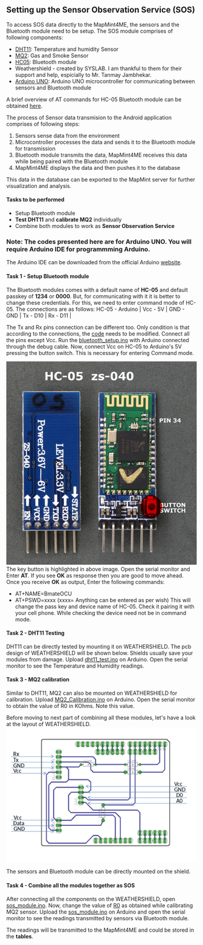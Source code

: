 ## Setting up the Sensor Observation Service (SOS)

To access SOS data directly to the MapMint4ME, the sensors and the Bluetooth module need to be setup. 
The SOS module comprises of following components:

* [DHT11](https://github.com/omshinde/MapMint4ME/blob/gsoc-2017-camera/sos/Datasheets/DHT11%20Datasheet.pdf): Temperature and humidity Sensor
* [MQ2](https://github.com/omshinde/MapMint4ME/blob/gsoc-2017-camera/sos/Datasheets/MQ2%20datasheet.pdf): Gas and Smoke Sensor
* [HC05](https://github.com/omshinde/MapMint4ME/blob/gsoc-2017-camera/sos/Datasheets/HC-05%20datasheet.pdf): Bluetooth module
* Weathershield - created by SYSLAB. I am thankful to them for their support and help, espicially to Mr. Tanmay Jambhekar.
* [Arduino UNO](https://github.com/omshinde/MapMint4ME/blob/gsoc-2017-camera/sos/Datasheets/ARDUINOUNO328.pdf): Arduino UNO microcontroller for communicating between sensors and Bluetooth module

A brief overview of AT commands for HC-05 Bluetooth module can be obtained [here](https://github.com/omshinde/MapMint4ME/blob/gsoc-2017-camera/sos/Datasheets/HC-05%20AT%20Commands.pdf).

The process of Sensor data transmision to the Android application comprises of following steps:
1. Sensors sense data from the environment
2. Microcontroller processes the data and sends it to the Bluetooth module for transmission
3. Bluetooth module transmits the data, MapMint4ME receives this data while being paired with the Bluetooth module
4. MapMint4ME displays the data and then pushes it to the database

This data in the database can be exported to the MapMint server for further visualization and analysis.

#### Tasks to be performed
* Setup Bluetooth module
* **Test DHT11** and **calibrate MQ2** individually
* Combine both modules to work as **Sensor Observation Service**

### Note: The codes presented here are for Arduino UNO. You will require Arduino IDE for programmming Arduino.
The Arduino IDE can be downloaded from the official Arduino [website](https://www.arduino.cc/en/Main/Software).

#### Task 1 - Setup Bluetooth module
The Bluetooth modules comes with a default name of **HC-05** and default passkey of **1234** or **0000**. But, for communicating with it
it is better to change these credentials. For this, we need to enter command mode of HC-05.
The connections are as follows:
HC-05         -          Arduino |
 Vcc          -             5V   |
 GND          -             GND  |
 Tx           -             D10  |
 Rx           -             D11  |
 
 The Tx and Rx pins connection can be different too. Only condition is that according to the connections, the [code](https://github.com/omshinde/MapMint4ME/blob/gsoc-2017-camera/sos/bluetooth_setup.ino#L9) needs to be modified.
 Connect all the pins except Vcc. Run the [bluetooth_setup.ino](https://github.com/omshinde/MapMint4ME/blob/gsoc-2017-camera/sos/bluetooth_setup.ino) with Arduino connected through 
 the debug cable. Now, connect Vcc on HC-05 to Arduino's 5V pressing the button switch. This is necessary for entering Command mode.
 
 ![HC-05](https://github.com/omshinde/MapMint4ME/blob/gsoc-2017-camera/sos/images/HC-05.jpg)
 The key button is highlighted in above image.
 Open the serial monitor and Enter **AT**. If you see **OK** as response then you are good to move ahead. 
 Once you receive **OK** as output, Enter the following commands:
 
 * AT+NAME=BmateOCU
 * AT+PSWD=xxxx (xxxx= Anything can be entered as per wish)
 This will change the pass key and device name of HC-05. Check it pairing it with your cell phone. While checking the device need
 not be in command mode.
 
 #### Task 2 - DHT11 Testing
 DHT11 can be directly tested by mounting it on WEATHERSHIELD. The pcb design of WEATHERSHIELD will be shown below.
 Shields usually save your modules from damage. Upload [dht11_test.ino](https://github.com/omshinde/MapMint4ME/blob/gsoc-2017-camera/sos/dht11_test.ino) on Arduino.
 Open the serial monitor to see the Temperature and Humidity readings. 
 
 #### Task 3 - MQ2 calibration
 Similar to DHT11, MQ2 can also be mounted on WEATHERSHIELD for calibration. Upload [MQ2_Calibration.ino](https://github.com/omshinde/MapMint4ME/blob/gsoc-2017-camera/sos/MQ2_Calibration.ino) on Arduino.
 Open the serial monitor to obtain the value of R0 in KOhms. Note this value.
 
 Before moving to next part of combining all these modules, let's have a look at the layout of WEATHERSHIELD.
 ![Weathershield layout](https://github.com/omshinde/MapMint4ME/blob/gsoc-2017-camera/sos/images/weathershield_layout.png)
 
 The sensors and Bluetooth module can be directly mounted on the shield.
 
 #### Task 4 - Combine all the modules together as SOS
 After connecting all the components on the WEATHERSHIELD, open [sos_module.ino](https://github.com/omshinde/MapMint4ME/blob/gsoc-2017-camera/sos/sos_module.ino).
 Now, change the value of [R0](https://github.com/omshinde/MapMint4ME/blob/gsoc-2017-camera/sos/sos_module.ino#L29) as obtained while calibrating MQ2 sensor.
 Upload the [sos_module.ino](https://github.com/omshinde/MapMint4ME/blob/gsoc-2017-camera/sos/sos_module.ino) on Arduino and open the serial monitor to see the readings transmitted by sensors via Bluetooth module.
 
 The readings will be transmitted to the MapMint4ME and could be stored in the **tables**.
 
